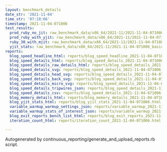 ```yaml
---
layout: benchmark_details
date_str: '2021-11-04'
time_str: '07:10:06'
timestamp: 2021-11-04-071006
test_results:
  prod_ruby_no_jit: raw_benchmark_data/x86_64/2021-11/2021-11-04-071006_basic_benchmark_prod_ruby_no_jit.json
  prod_ruby_with_yjit: raw_benchmark_data/x86_64/2021-11/2021-11-04-071006_basic_benchmark_prod_ruby_with_yjit.json
  ruby_30_with_mjit: raw_benchmark_data/x86_64/2021-11/2021-11-04-071006_basic_benchmark_ruby_30_with_mjit.json
  yjit_stats: raw_benchmark_data/x86_64/2021-11/2021-11-04-071006_basic_benchmark_yjit_stats.json
reports:
  blog_speed_headline_html: reports/blog_speed_headline_2021-11-04-071006.html
  blog_speed_details_html: reports/blog_speed_details_2021-11-04-071006.html
  blog_speed_details_raw_details_html: reports/blog_speed_details_2021-11-04-071006.raw_details.html
  blog_speed_details_svg: reports/blog_speed_details_2021-11-04-071006.svg
  blog_speed_details_head_svg: reports/blog_speed_details_2021-11-04-071006.head.svg
  blog_speed_details_back_svg: reports/blog_speed_details_2021-11-04-071006.back.svg
  blog_speed_details_micro_svg: reports/blog_speed_details_2021-11-04-071006.micro.svg
  blog_speed_details_tripwires_json: reports/blog_speed_details_2021-11-04-071006.tripwires.json
  blog_speed_details_csv: reports/blog_speed_details_2021-11-04-071006.csv
  blog_memory_details_html: reports/blog_memory_details_2021-11-04-071006.html
  blog_yjit_stats_html: reports/blog_yjit_stats_2021-11-04-071006.html
  variable_warmup_warmup_settings_json: reports/variable_warmup_2021-11-04-071006.warmup_settings.json
  variable_warmup_stats_of_interest_json: reports/variable_warmup_2021-11-04-071006.stats_of_interest.json
  blog_exit_reports_bench_list_html: reports/blog_exit_reports_2021-11-04-071006.bench_list.html
  iteration_count_html: reports/iteration_count_2021-11-04-071006.html

---
```

Autogenerated by continuous_reporting/generate_and_upload_reports.rb script.
